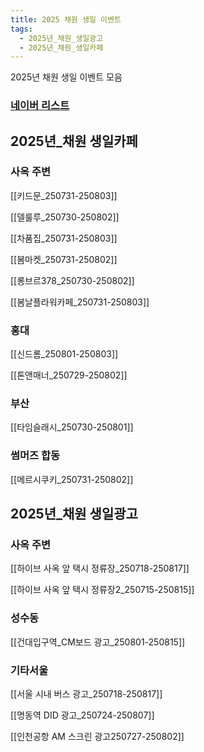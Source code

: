 ```yaml
---
title: 2025 채원 생일 이벤트
tags:
  - 2025년_채원_생일광고
  - 2025년_채원_생일카페
---
```

2025년 채원 생일 이벤트 모음

### [네이버 리스트](https://naver.me/FHVZIZdU)


## 2025년_채원 생일카페

### 사옥 주변

[[키드문_250731-250803]]

[[델룰루_250730-250802]]

[[차품집_250731-250803]]

[[봄마켓_250731-250802]]

[[롱브르378_250730-250802]]

[[봄날플라워카페_250731-250803]]


### 홍대

[[신드롬_250801-250803]]

[[톤앤매너_250729-250802]]


### 부산

[[타임슬래시_250730-250801]]

### 썸머즈 합동

[[메르시쿠키_250731-250802]]


## 2025년_채원 생일광고


### 사옥 주변

[[하이브 사옥 앞 택시 정류장_250718-250817]]

[[하이브 사옥 앞 택시 정류장2_250715-250815]]


### 성수동

[[건대입구역_CM보드 광고_250801-250815]]

### 기타서울

[[서울 시내 버스 광고_250718-250817]]

[[명동역 DID 광고_250724-250807]]

[[인천공항 AM 스크린 광고250727-250802]]